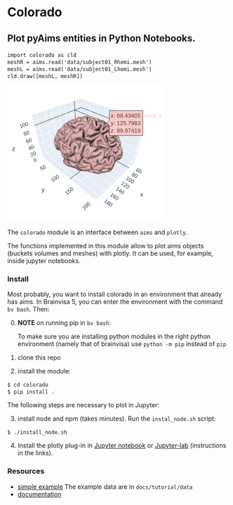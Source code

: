 # Colorado

## Plot pyAims entities in Python Notebooks.

```{python}
import colorado as cld
meshR = aims.read('data/subject01_Rhemi.mesh')
meshL = aims.read('data/subject01_Lhemi.mesh')
cld.draw([meshL, meshR])
```

![image](./docs/images/brain.jpg)

The `colorado` module is an interface between `aims` and `plotly`.

The functions implemented in this module allow to plot aims objects (buckets volumes and meshes) with plotly.
It can be used, for example, inside jupyter notebooks.

### Install
Most probably, you want to install colorado in an environment that already has aims.
In Brainvisa 5, you can enter the environment with the command `bv bash`. Then:

0. **NOTE** on running pip in `bv bash`:

    To make sure you are installing python modules in the right python environment (namely that of brainvisa) use `python -m pip` instead of `pip`

1. clone this repo

2. install the module:

```{bash}
$ cd colorado
$ pip install .
```

The following steps are necessary to plot in Jupyter:

3. install node and npm (takes minutes). Run the `instal_node.sh` script:
```
$ ./install_node.sh
```
4. Install the plotly plug-in in [Jupyter notebook](https://plotly.com/python/getting-started/#jupyter-notebook-support) or [Jupyter-lab](https://plotly.com/python/getting-started/#jupyterlab-support) (instructions in the links).


### Resources
* [simple example](https://neurospin.github.io/colorado/tutorial/tutorial.html) The example data are in `docs/tutorial/data`
* [documentation](https://neurospin.github.io/colorado/build/html/colorado.html#module-colorado)
